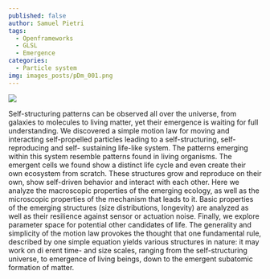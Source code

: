 ```yaml
---
published: false
author: Samuel Pietri
tags:
  - Openframeworks
  - GLSL
  - Emergence
categories:
  - Particle system
img: images_posts/pDm_001.png
---
```

![]({{site.baseurl}}/images_posts/pDm_001.png)

Self-structuring patterns can be observed all over the universe, from galaxies to molecules to living matter, yet their emergence is waiting for full understanding. We discovered a simple motion law for moving and interacting self-propelled particles leading to a self-structuring, self-reproducing and self- sustaining life-like system. The patterns emerging within this system resemble patterns found in living organisms. The emergent cells we found show a distinct life cycle and even create their own ecosystem from scratch. These structures grow and reproduce on their own, show self-driven behavior and interact with each other. Here we analyze the macroscopic properties of the emerging ecology, as well as the microscopic properties of the mechanism that leads to it. Basic properties of the emerging structures (size distributions, longevity) are analyzed as well as their resilience against sensor or actuation noise. Finally, we explore parameter space for potential other candidates of life. The generality and simplicity of the motion law provokes the thought that one fundamental rule, described by one simple equation yields various structures in nature: it may work on di erent time- and size scales, ranging from the self-structuring universe, to emergence of living beings, down to the emergent subatomic formation of matter.

